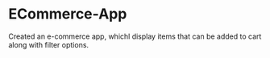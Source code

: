 # ECommerce-App
Created an e-commerce app, whichl display items that can be added to cart along with filter options.
